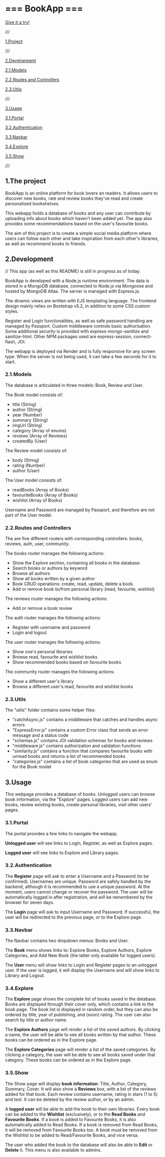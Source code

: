 # === BookApp === 

[Give it a try!](https://book-app-e94j.onrender.com/ "BookApp")

///

[1.Project](#the-project)

///

[2.Development](#development)

[2.1.Models](#models)

[2.2.Routes and Controllers](#routes-and-controllers)

[2.3.Utils](#utils)

///

[3.Usage](#usage)

[3.1.Portal](#portal)

[3.2.Authentication](#auth)

[3.3.Navbar](#nav)

[3.4.Explore](#explore)

[3.5.Show](#show)

///



## <a name="the-project"></a>1.The project


BookApp is an online platform for book lovers an readers. It allows users to discover new books, rate and review books they've read and create personalized bookshelves.

This webapp holds a database of books and any user can contribute by uploading info about books which haven't been added yet. The app also provides some recommendations based on the user's favourite books.

The aim of this project is to create a simple social media platform where users can follow each other and take inspiration from each other's libraries, as well as recommend books to friends.


## <a name="development"></a>2.Development


// This app (as well as this README) is still in progress as of today.

BookApp is developed with a Node.js runtime environment. The data is stored in a MongoDB database, connected to Node.js via Mongoose and hosted by MongoDB Atlas. The server is managed with Express.js.

The dinamic views are written with EJS templating language. The frontend design mainly relies on Bootstrap v5.2, in addition to some CSS custom styles.

Register and Login functionalities, as well as safe password handling are managed by Passport. Custom middleware controls basic authorisation. Some additional security is provided with express-mongo-sanitize and sanitize-html. Other NPM packages used are express-session, connect-flash, JOI.

The webapp is deployed via Render and is fully responsive for any screen type. When the server is not being used, it can take a few seconds for it to start.


### <a name="models"></a>2.1.Models


The database is articulated in three models: Book, Review and User.

The Book model consists of:
- title (String)
- author (String)
- year (Number)
- summary (String)
- imgUrl (String)
- category (Array of enums)
- reviews (Array of Reviews)
- createdBy (User)

The Review model consists of:
- body (String)
- rating (Number)
- author (User)

The User model consists of:
- readBooks (Array of Books)
- favouriteBooks (Array of Books)
- wishlist (Array of Books)

Username and Password are managed by Passport, and therefore are not part of the User model.


### <a name="routes-and-controller"></a>2.2.Routes and Controllers


The are five different routers with corresponding controllers: books, reviews, auth, user, community.

The books router manages the following actions:
- Show the Explore section, containing all books in the database
- Search books or authors by keyword
- Browse all authors
- Show all books written by a given author
- Book CRUD operations: create, read, update, delete a book.
- Add or remove book to/from personal library (read, favourite, wishlist)

The reviews router manages the following actions:
- Add or remove a book review

The auth router manages the following actions:
- Register with username and password
- Login and logout

The user router manages the following actions:
- Show one's personal libraries
- Browse read, favourite and wishlist books
- Show recommended books based on favourite books

The community router manages the following actions:
- Show a different user's library
- Browse a different user's read, favourite and wishlist books


### <a name="utils"></a>2.3.Utils


The "utils" folder contains some helper files:

- "catchAsync.js" contains a middleware that catches and handles async errors
- "ExpressError.js" contains a custom Error class that sends an error message and a status code
- "schemas.js" contains JOI validation schemas for books and reviews
- "middleware.js" contains authorization and validation functions
- "similarity.js" contains a function that compares favourite books with unread books and returns a list of recommended books
- "categories.js" contains a list of book categories that are used as enum for the Book model


## <a name="usage"></a>3.Usage


This webpage provides a database of books. Unlogged users can browse book information, via the "Explore" pages. Logged users can add new books, review existing books, create personal libraries, visit other users' pages.


### <a name="portal"></a>3.1.Portal


The portal provides a few links to navigate the webapp.

**Unlogged user** will see links to Login, Register, as well as Explore pages.

**Logged user** will see links to Explore and Library pages.


### <a name="auth"></a>3.2.Authentication


The **Register** page will ask to enter a Username and a Password (to be confirmed). Usernames are unique. Password are safely handled by the backend, although it is recommended to use a unique password. At the moment, users cannot change or recover the password. The user will be automatically logged in after registration, and will be remembered by the browser for seven days.

The **Login** page will ask to input Username and Password. If successful, the user will be redirected to the previous page, or to the Explore page.


### <a name="nav"></a>3.3.Navbar


The Navbar contains two dropdown menus: Books and User.

The **Book** menu shows links to: Explore Books, Explore Authors, Explore Categories, and Add New Book (the latter only available for logged users).

The **User** menu will show links to Login and Register pages to an unlogged user. If the user is logged, it will display the Username and will show links to Library and Logout.


### <a name="explore"></a>3.4.Explore


The **Explore** page shows the complete list of books saved in the database. Books are displayed through their cover only, which contains a link to the book page. The book list is displayed in random order, but they can also be ordered by title, year of publishing, and (soon) rating. The user can also search by title or author name.

The **Explore Authors** page will render a list of the saved authors. By clicking a name, the user will be able to see all books written by that author. These books can be ordered as in the Explore page.

The **Explore Categories** page will render a list of the saved categories. By clicking a category, the user will be able to see all books saved under that category. These books can be ordered as in the Explore page.


### <a name="show"></a>3.5.Show


The Show page will display **book information**: Title, Author, Category, Summary, Cover. It will also show a **Reviews** box, with a list of the reviews added for that book. Each review contains username, rating in stars (1 to 5) and text. It can be deleted by the review author, or by an admin.

A **logged user** will be able to add the book to their own libraries. Every book can be added to the **Wishlist** (exclusively), or to the **Read Books** and **Favourite Books**. If a book is added to Favourite Books, it is also automatically added to Read Books. If a book is removed from Read Books, it will be removed from Favourite Books too. A book must be removed from the Wishlist to be added to Read/Favourite Books, and vice versa.

The user who added the book to the database will also be able to **Edit** or **Delete** it. This menu is also available to admins.